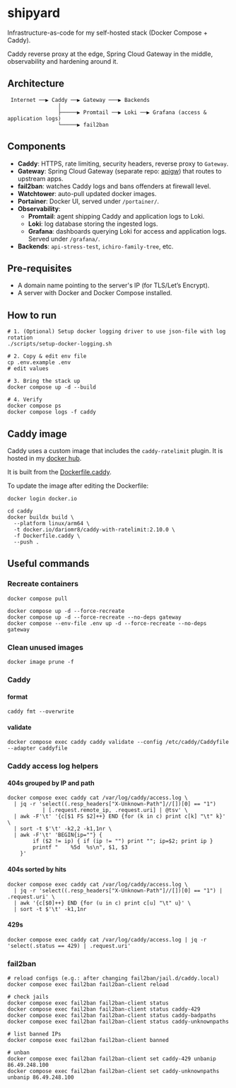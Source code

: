 # shipyard

Infrastructure-as-code for my self-hosted stack (Docker Compose + Caddy).

Caddy reverse proxy at the edge, Spring Cloud Gateway in the middle, observability and hardening
around it.

## Architecture

```plaintext
 Internet ──▶ Caddy ──▶ Gateway ───▶ Backends
                │
                ├─────▶ Promtail ──▶ Loki ──▶ Grafana (access & application logs)
                └─────▶ fail2ban
```

## Components

- **Caddy**: HTTPS, rate limiting, security headers, reverse proxy to `Gateway`.
- **Gateway**: Spring Cloud Gateway (separate repo: [apigw](https://github.com/dario-mr/apigw)) that
  routes to upstream apps.
- **fail2ban**: watches Caddy logs and bans offenders at firewall level.
- **Watchtower**: auto-pull updated docker images.
- **Portainer**: Docker UI, served under `/portainer/`.
- **Observability**:
    - **Promtail**: agent shipping Caddy and application logs to Loki.
    - **Loki**: log database storing the ingested logs.
    - **Grafana**: dashboards querying Loki for access and application logs. Served under
      `/grafana/`.
- **Backends**: `api-stress-test`, `ichiro-family-tree`, etc.

## Pre-requisites

- A domain name pointing to the server's IP (for TLS/Let’s Encrypt).
- A server with Docker and Docker Compose installed.

## How to run

```shell
# 1. (Optional) Setup docker logging driver to use json-file with log rotation
./scripts/setup-docker-logging.sh

# 2. Copy & edit env file
cp .env.example .env
# edit values

# 3. Bring the stack up
docker compose up -d --build

# 4. Verify
docker compose ps
docker compose logs -f caddy
```

## Caddy image

Caddy uses a custom image that includes the `caddy-ratelimit` plugin. It is hosted in
my [docker hub](https://hub.docker.com/repository/docker/dariomr8/caddy-with-ratelimit/general).

It is built from the [Dockerfile.caddy](caddy/Dockerfile.caddy).

To update the image after editing the Dockerfile:

```shell
docker login docker.io

cd caddy
docker buildx build \
  --platform linux/arm64 \
  -t docker.io/dariomr8/caddy-with-ratelimit:2.10.0 \
  -f Dockerfile.caddy \
  --push .
```

## Useful commands

### Recreate containers

```shell
docker compose pull

docker compose up -d --force-recreate
docker compose up -d --force-recreate --no-deps gateway
docker compose --env-file .env up -d --force-recreate --no-deps gateway
```

### Clean unused images

```shell
docker image prune -f
```

### Caddy

#### format

```shell
caddy fmt --overwrite
```

#### validate

```shell
docker compose exec caddy caddy validate --config /etc/caddy/Caddyfile --adapter caddyfile
```

### Caddy access log helpers

#### 404s grouped by IP and path

```shell
docker compose exec caddy cat /var/log/caddy/access.log \
  | jq -r 'select((.resp_headers["X-Unknown-Path"]//[])[0] == "1")
           | [.request.remote_ip, .request.uri] | @tsv' \
  | awk -F'\t' '{c[$1 FS $2]++} END {for (k in c) print c[k] "\t" k}' \
  | sort -t $'\t' -k2,2 -k1,1nr \
  | awk -F'\t' 'BEGIN{ip=""} {
        if ($2 != ip) { if (ip != "") print ""; ip=$2; print ip }
        printf "    %5d  %s\n", $1, $3
    }'
```

#### 404s sorted by hits

```shell
docker compose exec caddy cat /var/log/caddy/access.log \
  | jq -r 'select((.resp_headers["X-Unknown-Path"]//[])[0] == "1") | .request.uri' \
  | awk '{c[$0]++} END {for (u in c) print c[u] "\t" u}' \
  | sort -t $'\t' -k1,1nr
```

#### 429s

```shell
docker compose exec caddy cat /var/log/caddy/access.log | jq -r 'select(.status == 429) | .request.uri'
```

### fail2ban

```shell
# reload configs (e.g.: after changing fail2ban/jail.d/caddy.local)
docker compose exec fail2ban fail2ban-client reload

# check jails
docker compose exec fail2ban fail2ban-client status
docker compose exec fail2ban fail2ban-client status caddy-429
docker compose exec fail2ban fail2ban-client status caddy-badpaths
docker compose exec fail2ban fail2ban-client status caddy-unknownpaths

# list banned IPs
docker compose exec fail2ban fail2ban-client banned

# unban
docker compose exec fail2ban fail2ban-client set caddy-429 unbanip 86.49.248.100
docker compose exec fail2ban fail2ban-client set caddy-unknownpaths unbanip 86.49.248.100
```